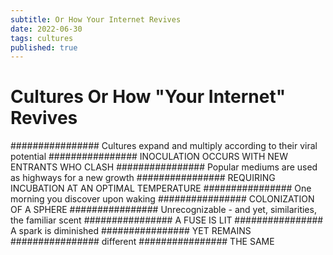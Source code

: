 ```yaml
---
subtitle: Or How Your Internet Revives
date: 2022-06-30
tags: cultures
published: true
---
```


# Cultures Or How "Your Internet" Revives

################ Cultures expand and multiply according to their viral potential
################ INOCULATION OCCURS WITH NEW ENTRANTS WHO CLASH
################ Popular mediums are used as highways for a new growth
################ REQUIRING INCUBATION AT AN OPTIMAL TEMPERATURE
################ One morning you discover upon waking
################ COLONIZATION OF A SPHERE
################ Unrecognizable - and yet, similarities, the familiar scent
################ A FUSE IS LIT
################ A spark is diminished
################ YET REMAINS
################ different
################ THE SAME